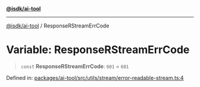 [**@isdk/ai-tool**](../README.md)

***

[@isdk/ai-tool](../globals.md) / ResponseRStreamErrCode

# Variable: ResponseRStreamErrCode

> `const` **ResponseRStreamErrCode**: `601` = `601`

Defined in: [packages/ai-tool/src/utils/stream/error-readable-stream.ts:4](https://github.com/isdk/ai-tool.js/blob/7135b3a67072644f21685b76900b7f351401749e/src/utils/stream/error-readable-stream.ts#L4)

